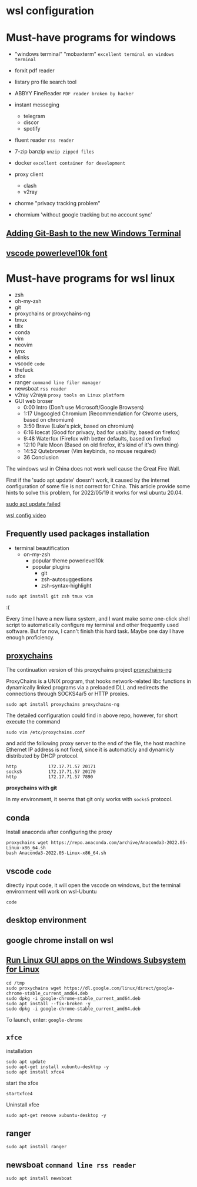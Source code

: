# wsl configuration

# Must-have programs for windows
- "windows terminal" "mobaxterm" `excellent terminal on windows terminal`
- forxit pdf reader
- listary pro file search tool
- ABBYY FineReader `PDF reader broken by hacker` 
- instant messeging 
  - telegram
  - discor
  - spotify
- fluent reader `rss reader`
- 7-zip banzip `unzip zipped files` 
- docker `excellent container for development`  

- proxy client
    - clash
    - v2ray
- chorme "privacy tracking problem"

- chormium 'without google tracking but no account sync'

## [Adding Git-Bash to the new Windows Terminal](https://stackoverflow.com/questions/56839307/adding-git-bash-to-the-new-windows-terminal)

## [vscode powerlevel10k font](https://github.com/romkatv/powerlevel10k/issues/671)

## 

# Must-have programs for wsl linux
- zsh
- oh-my-zsh
- git
- proxychains or proxychains-ng
- tmux
- tilix
- conda
- vim 
- neovim
- lynx
- elinks
- vscode `code`
- thefuck
- xfce
- ranger `command line filer manager` 
- newsboat  `rss reader`
- v2ray v2raya `proxy tools on Linux platform` 
- GUI web broser
	-  0:00 Intro (Don't use Microsoft/Google Browsers)
	- 1:17 Ungoogled Chromium (Recommendation for Chrome users, based on chromium)
	- 3:50 Brave (Luke's pick, based on chromium)
	- 6:16 Icecat (Good for privacy, bad for usability, based on firefox)
	- 9:48 Waterfox (Firefox with better defaults, based on firefox)
	- 12:10 Pale Moon (Based on old firefox, it's kind of it's own thing)
	- 14:52 Qutebrowser (Vim keybinds, no mouse required)
	- 36 Conclusion

The windows wsl in China does not work well cause the Great Fire Wall.

First if the 'sudo apt update' doesn't work, it caused by the internet configuration of some file is not correct for China.
This article provide some hints to solve this problem, for 2022/05/19 it works for wsl ubuntu 20.04.

[sudo apt update failed](https://blog.csdn.net/weixin_44001790/article/details/119577375)

[wsl config video](https://www.youtube.com/watch?v=235G6X5EAvM)

## Frequently used packages installation

- terminal beautification
  - on-my-zsh
    - popular theme powerlevel10k
    - popular plugins 
      - git
      - zsh-autosuggestions
      - zsh-syntax-highlight


```shell
sudo apt install git zsh tmux vim 
```

:(


Every time I have a new liunx system, and I want make some one-click shell script to automatically configure my terminal and other frequently used software.
But for now, I cann't finish this hard task. Maybe one day I have enough proficiency.

## [proxychains](https://github.com/haad/proxychains)

The continuation version of this proxychains project [proxychains-ng](https://github.com/rofl0r/proxychains-ng)

ProxyChains is a UNIX program, that hooks network-related libc functions in dynamically linked programs via a preloaded DLL and redirects the connections through SOCKS4a/5 or HTTP proxies.

```shell
sudo apt install proxychains proxychains-ng
```

The detailed configuration could find in above repo, however, for short execute the command

```shell
sudo vim /etc/proxychains.conf
```

and add the following proxy server to the end of the file, the host machine Ethernet IP address is not fixed, since it is automaticly and dynamicly distributed by DHCP protocol.

```
http            172.17.71.57 20171
socks5          172.17.71.57 20170
http            172.17.71.57 7890
```

**proxychains with git**

In my environment, it seems that git only works with `socks5` protocol.


## conda 

Install anaconda after configuring the proxy 

```shell
proxychains wget https://repo.anaconda.com/archive/Anaconda3-2022.05-Linux-x86_64.sh
bash Anaconda3-2022.05-Linux-x86_64.sh
```

## vscode `code`

directly input code, it will open the vscode on windows, but the terminal environment will work on wsl-Ubuntu

```shell
code
```

## desktop environment 


## google chrome install on wsl
## [Run Linux GUI apps on the Windows Subsystem for Linux](https://docs.microsoft.com/en-us/windows/wsl/tutorials/gui-apps)
```shell
cd /tmp
sudo proxychains wget https://dl.google.com/linux/direct/google-chrome-stable_current_amd64.deb
sudo dpkg -i google-chrome-stable_current_amd64.deb
sudo apt install --fix-broken -y
sudo dpkg -i google-chrome-stable_current_amd64.deb
```

To launch, enter: `google-chrome`

## `xfce` 

installation

```shell
sudo apt update
sudo apt-get install xubuntu-desktop -y
sudo apt install xfce4
```

start the xfce

```
startxfce4
```

Uninstall xfce

```shell
sudo apt-get remove xubuntu-desktop -y
```

## ranger

```shell
sudo apt install ranger
```

## newsboat `command line rss reader`

```shell
sudo apt install newsboat
```

